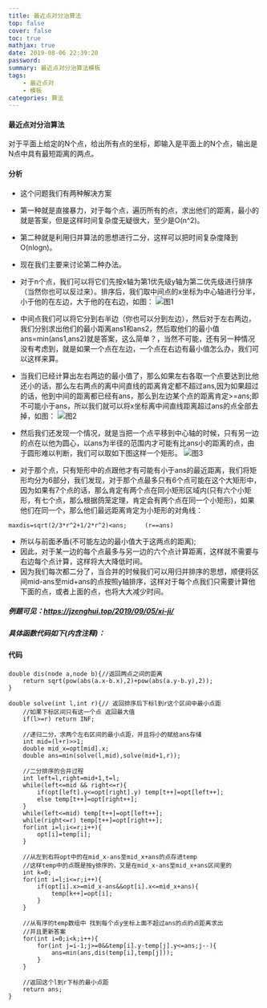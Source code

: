 ```yaml
---
title: 最近点对分治算法
top: false
cover: false
toc: true
mathjax: true
date: 2019-08-06 22:39:20
password:
summary: 最近点对分治算法模板
tags:
	- 最近点对
	- 模板
categories: 算法
---
```


#### 最近点对分治算法
对于平面上给定的N个点，给出所有点的坐标，即输入是平面上的N个点，输出是N点中具有最短距离的两点。
#### 分析

 - 这个问题我们有两种解决方案
 - 第一种就是直接暴力，对于每个点，遍历所有的点，求出他们的距离，最小的就是答案，但是这样时间复杂度无疑很大，至少是O(n^2)。
 - 第二种就是利用归并算法的思想进行二分，这样可以把时间复杂度降到O(nlogn)。
 - 现在我们主要来讨论第二种办法。
 - 对于n个点，我们可以将它们先按x轴为第1优先级y轴为第二优先级进行排序（当然你也可以反过来）。排序后，我们取中间点的x坐标为中心轴进行分半，小于他的在左边，大于他的在右边，如图：
 ![图1](1.png)
 - 中间点我们可以将它分到右半边（你也可以分到左边），然后对于左右两边，我们分别求出他们的最小距离ans1和ans2，然后取他们的最小值ans=min(ans1,ans2)就是答案，这么简单？，当然不可能，还有另一种情况没有考虑到，就是如果一个点在左边，一个点在右边有最小值怎么办，我们可以这样来算。
 - 当我们已经计算出左右两边的最小值了，那么如果左右各取一个点要达到比他还小的话，那么左右两点的离中间直线的距离肯定都不超过ans,因为如果超过的话，他到中间的距离都已经有ans，那么到左边某个点的距离肯定>=ans;即不可能小于ans，所以我们就可以将x坐标离中间直线距离超过ans的点全部去掉，如图：
 ![图2](2.png)
 
 - 然后我们还发现一个情况，就是当把一个点平移到中心轴的时候，只有另一边的点在以他为圆心，以ans为半径的范围内才可能有比ans小的距离的点，由于圆形难以判断，我们可以取如下图这样一个矩形。
 ![图3](3.png)
 
 - 对于那个点，只有矩形中的点跟他才有可能有小于ans的最近距离，我们将矩形均分为6部分，我们发现，对于那个点最多只有6个点可能在这个大矩形中，因为如果有7个点的话，那么肯定有两个点在同小矩形区域内(只有六个小矩形，有七个点，那么根据鸽笼定理，肯定会有两个点在同一个小矩形)，如果他们在同一个，那么他们最远距离肯定为小矩形的对角线：
 

```
maxdis=sqrt(2/3*r^2+1/2*r^2)<ans;     (r==ans)
```
 - 所以与前面矛盾(不可能左边的最小值大于这两点的距离);
 - 因此，对于某一边的每个点最多与另一边的六个点计算距离，这样就不需要与右边每个点计算，这样将大大降低时间。
 - 因为我们每次都二分了，当合并的时候我们可以用归并排序的思想，顺便将区间mid-ans至mid+ans的点按照y轴排序，这样对于每个点我们只需要计算他下面的点，或者上面的点，也将大大减少时间。
 ##### 例题可见：https://jzenghui.top/2019/09/05/xi-ji/
 ##### 具体函数代码如下(内含注释)：
#### 代码
```
double dis(node a,node b){//返回两点之间的距离 
	return sqrt(pow(abs(a.x-b.x),2)+pow(abs(a.y-b.y),2));
}
```

 

```
double solve(int l,int r){// 返回排序后下标l到r这个区间中最小点距
	//如果下标区间只有这一个点 返回最大值  
	if(l>=r) return INF;
	
	//递归二分，求两个左右区间的最小点距，并且将小的赋给ans存储 
	int mid=(l+r)>>1;
	double mid_x=opt[mid].x;
	double ans=min(solve(l,mid),solve(mid+1,r));
	
	//二分排序的合并过程  
	int left=l,right=mid+1,t=l;
	while(left<=mid && right<=r){
		if(opt[left].y<=opt[right].y) temp[t++]=opt[left++];
		else temp[t++]=opt[right++];
	}
	while(left<=mid) temp[t++]=opt[left++];
	while(right<=r) temp[t++]=opt[right++];
	for(int i=l;i<=r;i++){
		opt[i]=temp[i];
	}
	
	//从左到右将opt中的在mid_x-ans至mid_x+ans的点存进temp
	//这样temp中的点既是按y排序的，又是在mid_x-ans至mid_x+ans区间里的 
	int k=0;
	for(int i=l;i<=r;i++){
		if(opt[i].x>=mid_x-ans&&opt[i].x<=mid_x+ans){
			temp[k++]=opt[i];
		}
	}
	
	//从有序的temp数组中 找到每个点y坐标上面不超过ans的点的点距离求出
	//并且更新答案  
	for(int i=0;i<k;i++){
		for(int j=i-1;j>=0&&temp[i].y-temp[j].y<=ans;j--){
			ans=min(ans,dis(temp[i],temp[j]));
		}
	}
	
	//返回这个l到r下标的最小点距 
	return ans;
}
```

